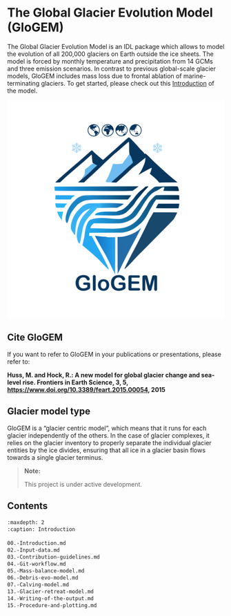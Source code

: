 # The Global Glacier Evolution Model (GloGEM)

The Global Glacier Evolution Model is an IDL package which allows to model the evolution of all 200,000 glaciers on Earth outside the ice sheets. 
The model is forced by monthly temperature and precipitation from 14 GCMs and three emission scenarios. In contrast to previous global-scale glacier models, 
GloGEM includes mass loss due to frontal ablation of marine-terminating glaciers. To get started, please check out this [Introduction](00.-Introduction.md) of the model.

![GloGEM logo](images/GloGEM_logo.png)

## Cite GloGEM

If you want to refer to GloGEM in your publications or presentations, please refer to:

**Huss, M. and Hock, R.: A new model for global glacier change and sea-level rise. Frontiers in Earth Science, 3, 5, https://www.doi.org/10.3389/feart.2015.00054, 2015**

## Glacier model type

GloGEM is a “glacier centric model”, which means that it runs for each glacier independently of the others. In the case of glacier complexes, 
it relies on the glacier inventory to properly separate the individual glacier entities by the ice divides, ensuring that all ice in a glacier 
basin flows towards a single glacier terminus.

> **Note:**
> 
> This project is under active development.

## Contents

```{toctree}
:maxdepth: 2
:caption: Introduction

00.-Introduction.md
02.-Input-data.md
03.-Contribution-guidelines.md
04.-Git-workflow.md
05.-Mass-balance-model.md
06.-Debris-evo-model.md
07.-Calving-model.md
13.-Glacier-retreat-model.md
14.-Writing-of-the-output.md
15.-Procedure-and-plotting.md